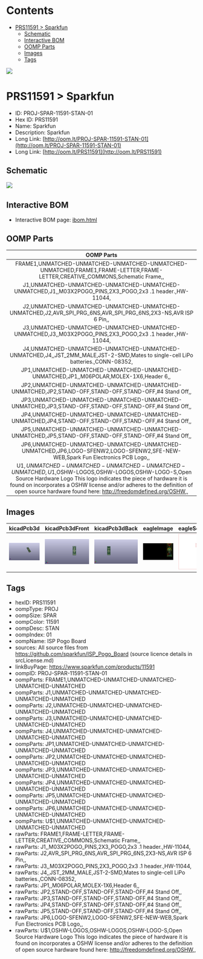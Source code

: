



Contents
========

* [PRS11591 > Sparkfun](#prs11591--sparkfun)
	* [Schematic](#schematic)
	* [Interactive BOM](#interactive-bom)
	* [OOMP Parts](#oomp-parts)
	* [Images](#images)
	* [Tags](#tags)
  
![][im]
# PRS11591 > Sparkfun

- ID: PROJ-SPAR-11591-STAN-01
- Hex ID: PRS11591
- Name: Sparkfun
- Description: Sparkfun
- Long Link: [http://oom.lt/PROJ-SPAR-11591-STAN-01](http://oom.lt/PROJ-SPAR-11591-STAN-01)
- Long Link: [http://oom.lt/PRS11591](http://oom.lt/PRS11591)

## Schematic
  
![][schem]
## Interactive BOM

- Interactive BOM page: [ibom.html](https://htmlpreview.github.io/?https://github.com/oomlout/oomlout_OOMP_projects/blob/main/PROJ-SPAR-11591-STAN-01/kicad/bom/ibom.html)

## OOMP Parts
  

|OOMP Parts|
| :---: |
|FRAME1,UNMATCHED-UNMATCHED-UNMATCHED-UNMATCHED-UNMATCHED,FRAME1,FRAME-LETTER,FRAME-LETTER,CREATIVE_COMMONS,Schematic Frame,,|
|J1,UNMATCHED-UNMATCHED-UNMATCHED-UNMATCHED-UNMATCHED,J1,,M03X2POGO_PINS,2X3_POGO,2x3 .1 header.,HW-11044,|
|J2,UNMATCHED-UNMATCHED-UNMATCHED-UNMATCHED-UNMATCHED,J2,AVR_SPI_PRG_6NS,AVR_SPI_PRG_6NS,2X3-NS,AVR ISP 6 Pin,,|
|J3,UNMATCHED-UNMATCHED-UNMATCHED-UNMATCHED-UNMATCHED,J3,,M03X2POGO_PINS,2X3_POGO,2x3 .1 header.,HW-11044,|
|J4,UNMATCHED-UNMATCHED-UNMATCHED-UNMATCHED-UNMATCHED,J4,,JST_2MM_MALE,JST-2-SMD,Mates to single-cell LiPo batteries.,CONN-08352,|
|JP1,UNMATCHED-UNMATCHED-UNMATCHED-UNMATCHED-UNMATCHED,JP1,,M06POLAR,MOLEX-1X6,Header 6,,|
|JP2,UNMATCHED-UNMATCHED-UNMATCHED-UNMATCHED-UNMATCHED,JP2,STAND-OFF,STAND-OFF,STAND-OFF,#4 Stand Off,,|
|JP3,UNMATCHED-UNMATCHED-UNMATCHED-UNMATCHED-UNMATCHED,JP3,STAND-OFF,STAND-OFF,STAND-OFF,#4 Stand Off,,|
|JP4,UNMATCHED-UNMATCHED-UNMATCHED-UNMATCHED-UNMATCHED,JP4,STAND-OFF,STAND-OFF,STAND-OFF,#4 Stand Off,,|
|JP5,UNMATCHED-UNMATCHED-UNMATCHED-UNMATCHED-UNMATCHED,JP5,STAND-OFF,STAND-OFF,STAND-OFF,#4 Stand Off,,|
|JP6,UNMATCHED-UNMATCHED-UNMATCHED-UNMATCHED-UNMATCHED,JP6,LOGO-SFENW2,LOGO-SFENW2,SFE-NEW-WEB,Spark Fun Electronics PCB Logo,,|
|U$1,UNMATCHED-UNMATCHED-UNMATCHED-UNMATCHED-UNMATCHED,U$1,OSHW-LOGOS,OSHW-LOGOS,OSHW-LOGO-S,Open Source Hardware Logo This logo indicates the piece of hardware it is found on incorporates a OSHW license and/or adheres to the definition of open source hardware found here: http://freedomdefined.org/OSHW,,|

## Images
  
  

|kicadPcb3d|kicadPcb3dFront|kicadPcb3dBack|eagleImage|eagleSchemImage|
| :---: | :---: | :---: | :---: | :---: |
|[![kicadPcb3d](kicadPcb3d_140.png)](kicadPcb3d.png)|[![kicadPcb3dFront](kicadPcb3dFront_140.png)](kicadPcb3dFront.png)|[![kicadPcb3dBack](kicadPcb3dBack_140.png)](kicadPcb3dBack.png)|[![eagleImage](eagleImage_140.png)](eagleImage.png)|[![eagleSchemImage](eagleSchemImage_140.png)](eagleSchemImage.png)|

## Tags

- hexID: PRS11591
- oompType: PROJ
- oompSize: SPAR
- oompColor: 11591
- oompDesc: STAN
- oompIndex: 01
- oompName: ISP Pogo Board
- sources: All source files from https://github.com/sparkfun/ISP_Pogo_Board (source licence details in srcLicense.md)
- linkBuyPage: https://www.sparkfun.com/products/11591
- oompID: PROJ-SPAR-11591-STAN-01
- oompParts: FRAME1,UNMATCHED-UNMATCHED-UNMATCHED-UNMATCHED-UNMATCHED
- oompParts: J1,UNMATCHED-UNMATCHED-UNMATCHED-UNMATCHED-UNMATCHED
- oompParts: J2,UNMATCHED-UNMATCHED-UNMATCHED-UNMATCHED-UNMATCHED
- oompParts: J3,UNMATCHED-UNMATCHED-UNMATCHED-UNMATCHED-UNMATCHED
- oompParts: J4,UNMATCHED-UNMATCHED-UNMATCHED-UNMATCHED-UNMATCHED
- oompParts: JP1,UNMATCHED-UNMATCHED-UNMATCHED-UNMATCHED-UNMATCHED
- oompParts: JP2,UNMATCHED-UNMATCHED-UNMATCHED-UNMATCHED-UNMATCHED
- oompParts: JP3,UNMATCHED-UNMATCHED-UNMATCHED-UNMATCHED-UNMATCHED
- oompParts: JP4,UNMATCHED-UNMATCHED-UNMATCHED-UNMATCHED-UNMATCHED
- oompParts: JP5,UNMATCHED-UNMATCHED-UNMATCHED-UNMATCHED-UNMATCHED
- oompParts: JP6,UNMATCHED-UNMATCHED-UNMATCHED-UNMATCHED-UNMATCHED
- oompParts: U$1,UNMATCHED-UNMATCHED-UNMATCHED-UNMATCHED-UNMATCHED
- rawParts: FRAME1,FRAME-LETTER,FRAME-LETTER,CREATIVE_COMMONS,Schematic Frame,,
- rawParts: J1,,M03X2POGO_PINS,2X3_POGO,2x3 .1 header.,HW-11044,
- rawParts: J2,AVR_SPI_PRG_6NS,AVR_SPI_PRG_6NS,2X3-NS,AVR ISP 6 Pin,,
- rawParts: J3,,M03X2POGO_PINS,2X3_POGO,2x3 .1 header.,HW-11044,
- rawParts: J4,,JST_2MM_MALE,JST-2-SMD,Mates to single-cell LiPo batteries.,CONN-08352,
- rawParts: JP1,,M06POLAR,MOLEX-1X6,Header 6,,
- rawParts: JP2,STAND-OFF,STAND-OFF,STAND-OFF,#4 Stand Off,,
- rawParts: JP3,STAND-OFF,STAND-OFF,STAND-OFF,#4 Stand Off,,
- rawParts: JP4,STAND-OFF,STAND-OFF,STAND-OFF,#4 Stand Off,,
- rawParts: JP5,STAND-OFF,STAND-OFF,STAND-OFF,#4 Stand Off,,
- rawParts: JP6,LOGO-SFENW2,LOGO-SFENW2,SFE-NEW-WEB,Spark Fun Electronics PCB Logo,,
- rawParts: U$1,OSHW-LOGOS,OSHW-LOGOS,OSHW-LOGO-S,Open Source Hardware Logo This logo indicates the piece of hardware it is found on incorporates a OSHW license and/or adheres to the definition of open source hardware found here: http://freedomdefined.org/OSHW,,



[im]: kicadPcb3d_450.png
[schem]: eagleSchemImage.png
